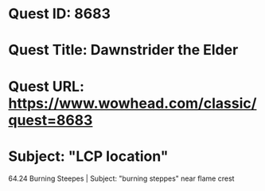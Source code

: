 # Quest ID: 8683
# Quest Title: Dawnstrider the Elder
# Quest URL: https://www.wowhead.com/classic/quest=8683
# Subject: "LCP location"
64.24 Burning Steepes | Subject: "burning steppes"
near flame crest